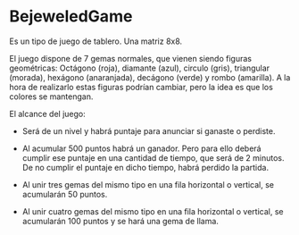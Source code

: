 # BejeweledGame




Es un tipo de juego de tablero. Una matriz 8x8. 

El juego dispone de 7 gemas normales, que vienen siendo figuras geométricas: Octágono (roja), diamante (azul), circulo (gris), triangular (morada), hexágono (anaranjada), decágono (verde) y rombo (amarilla). A la hora de realizarlo estas figuras podrían cambiar, pero la idea es que los colores se mantengan.

El alcance del juego:
- Será de un nivel y habrá puntaje para anunciar si ganaste o perdiste.

- Al acumular 500 puntos habrá un ganador. Pero para ello deberá cumplir ese puntaje en una cantidad de tiempo, que será de 2 minutos. De no cumplir el puntaje en dicho tiempo, habrá perdido la partida.

- Al unir tres gemas del mismo tipo en una fila horizontal o vertical, se acumularán 50 puntos.

- Al unir cuatro gemas del mismo tipo en una fila horizontal o vertical, se acumularán 100 puntos y se hará una gema de llama.
